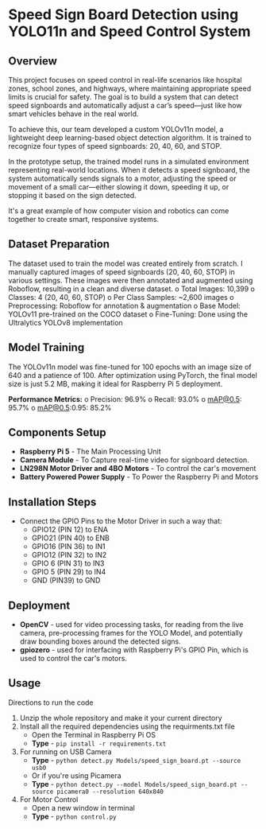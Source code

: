 # Speed Sign Board Detection using YOLO11n and Speed Control System

## Overview

This project focuses on speed control in real-life scenarios like hospital zones, school zones, and highways, where maintaining appropriate speed limits is crucial for safety. The goal is to build a system that can detect speed signboards and automatically adjust a car’s speed—just like how smart vehicles behave in the real world.

To achieve this, our team developed a custom YOLOv11n model, a lightweight deep learning-based object detection algorithm. It is trained to recognize four types of speed signboards: 20, 40, 60, and STOP.

In the prototype setup, the trained model runs in a simulated environment representing real-world locations. When it detects a speed signboard, the system automatically sends signals to a motor, adjusting the speed or movement of a small car—either slowing it down, speeding it up, or stopping it based on the sign detected.

It's a great example of how computer vision and robotics can come together to create smart, responsive systems.

## Dataset Preparation

The dataset used to train the model was created entirely from scratch. I manually captured images of speed signboards (20, 40, 60, STOP) in various settings. These images were then annotated and augmented using Roboflow, resulting in a clean and diverse dataset.
o Total Images: 10,399
o Classes: 4 (20, 40, 60, STOP)
o Per Class Samples: ~2,600 images
o Preprocessing: Roboflow for annotation & augmentation
o Base Model: YOLOv11 pre-trained on the COCO dataset
o Fine-Tuning: Done using the Ultralytics YOLOv8 implementation

## Model Training

The YOLOv11n model was fine-tuned for 100 epochs with an image size of 640 and a patience of 100. After optimization using PyTorch, the final model size is just 5.2 MB, making it ideal for Raspberry Pi 5 deployment.

**Performance Metrics:**
o Precision: 96.9%
o Recall: 93.0%
o mAP@0.5: 95.7%
o mAP@0.5:0.95: 85.2%

## Components Setup

- **Raspberry Pi 5** - The Main Processing Unit
- **Camera Module**  - To Capture real-time video for signboard detection.
- **LN298N Motor Driver and 4BO Motors** - To control the car's movement
- **Battery Powered Power Supply** - To Power the Raspberry Pi and Motors

## Installation Steps

- Connect the GPIO Pins to the Motor Driver in such a way that:
  - GPIO12 (PIN 12) to ENA 
  - GPIO21 (PIN 40) to ENB 
  - GPIO16 (PIN 36) to IN1
  - GPIO12 (PIN 32) to IN2
  - GPIO 6 (PIN 31) to IN3
  - GPIO 5 (PIN 29) to IN4
  - GND    (PIN39)  to GND

## Deployment

- **OpenCV** - used for video processing tasks, for reading from the live camera, pre-processing frames for the YOLO Model, and potentially draw bounding boxes around the detected signs.
- **gpiozero** - used for interfacing with Raspberry Pi's GPIO Pin, which is used to control the car's motors.    

## Usage 

Directions to run the code
1. Unzip the whole repository and make it your current directory 
2. Install all the required dependencies using the requirments.txt file
    * Open the Terminal in Raspberry Pi OS
    * **Type** - `pip install -r requirements.txt`
3. For running on USB Camera 
    * **Type** - `python detect.py Models/speed_sign_board.pt --source usb0`
    * Or if you're using Picamera
    * **Type** - `python detect.py --model Models/speed_sign_board.pt --source picamera0 --resolution 640x840`
4. For Motor Control
   * Open a new window in terminal
   * **Type** - `python control.py`
  

